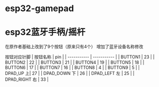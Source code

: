 # esp32-gamepad
# esp32蓝牙手柄/摇杆
在原作者基础上改到了9个按钮（原来只有4个）
增加了蓝牙设备名称修改

按钮对应针脚
| 按钮名称      | pin |
| ----------- | ----------- |
| BUTTON1 | 23 |
| BUTTON2 | 22 |
| BUTTON3 | 21 |
| BUTTON4 | 19 |
| BUTTON5 | 18 |
| BUTTON6 | 17 |
| BUTTON7 | 16 |
| BUTTON8 | 4 |
| BUTTON9 | 5 |
| DPAD_UP 上| 27 |
| DPAD_DOWN 下 | 26 |
| DPAD_LEFT 左 | 25 |
| DPAD_RIGHT 右 | 33 |

